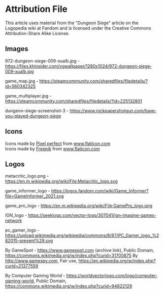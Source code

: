 # Attribution File
This article uses material from the "Dungeon Siege" article on the Logopedia wiki at Fandom and is licensed under the Creative Commons Attribution-Share Alike License.

## Images
972-dungeon-siege-009-xualb.jpg - https://files.khinsider.com/vgwallpaper/1280x1024/972-dungeon-siege-009-xualb.jpg

game_map.jpg - https://steamcommunity.com/sharedfiles/filedetails/?id=560342325

game_multiplayer.jpg - https://steamcommunity.com/sharedfiles/filedetails/?id=225132801

dungeon-siege-screenshot-3 - https://www.rockpapershotgun.com/have-you-played-dungeon-siege

## Icons
<div>Icons made by <a href="https://www.flaticon.com/authors/pixel-perfect" title="Pixel perfect">Pixel perfect</a> from <a href="https://www.flaticon.com/" title="Flaticon">www.flaticon.com</a></div><div>Icons made by <a href="https://www.freepik.com" title="Freepik">Freepik</a> from <a href="https://www.flaticon.com/" title="Flaticon">www.flaticon.com</a></div>

## Logos
metacritic_logo.png - https://en.m.wikipedia.org/wiki/File:Metacritic_logo.svg

game_informer_logo - https://logos.fandom.com/wiki/Game_Informer?file=GameInformer_2021.svg

game_pro_logo - https://en.m.wikipedia.org/wiki/File:GamePro_logo.png

IGN_logo - https://seeklogo.com/vector-logo/307041/ign-imagine-games-network

pc_gamer_logo - https://upload.wikimedia.org/wikipedia/commons/8/87/PC_Gamer_logo_%282015-present%29.svg

By GameSpot - https://www.gamespot.com (archive link), Public Domain, https://commons.wikimedia.org/w/index.php?curid=31700875
By http://www.gamespy.com, Fair use, https://en.wikipedia.org/w/index.php?curid=21377559

By Computer Gaming World - https://worldvectorlogo.com/logo/computer-gaming-world, Public Domain, https://commons.wikimedia.org/w/index.php?curid=94822129